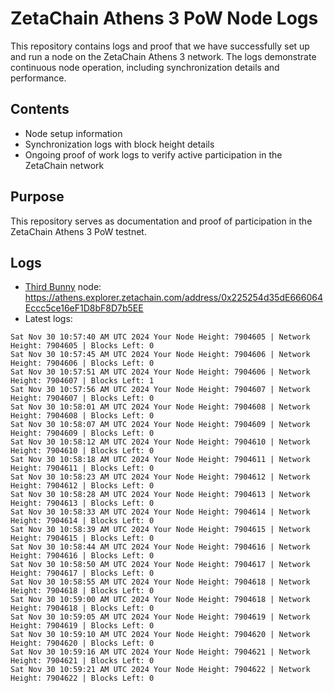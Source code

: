 # ZetaChain Athens 3 PoW Node Logs
This repository contains logs and proof that we have successfully set up and run a node on the ZetaChain Athens 3 network. The logs demonstrate continuous node operation, including synchronization details and performance.

## Contents
- Node setup information
- Synchronization logs with block height details
- Ongoing proof of work logs to verify active participation in the ZetaChain network

## Purpose
This repository serves as documentation and proof of participation in the ZetaChain Athens 3 PoW testnet.

## Logs

- [Third Bunny](https://thirdbunny.xyz/) node: https://athens.explorer.zetachain.com/address/0x225254d35dE666064Eccc5ce16eF1D8bF8D7b5EE
- Latest logs:
```
Sat Nov 30 10:57:40 AM UTC 2024 Your Node Height: 7904605 | Network Height: 7904605 | Blocks Left: 0
Sat Nov 30 10:57:45 AM UTC 2024 Your Node Height: 7904606 | Network Height: 7904606 | Blocks Left: 0
Sat Nov 30 10:57:51 AM UTC 2024 Your Node Height: 7904606 | Network Height: 7904607 | Blocks Left: 1
Sat Nov 30 10:57:56 AM UTC 2024 Your Node Height: 7904607 | Network Height: 7904607 | Blocks Left: 0
Sat Nov 30 10:58:01 AM UTC 2024 Your Node Height: 7904608 | Network Height: 7904608 | Blocks Left: 0
Sat Nov 30 10:58:07 AM UTC 2024 Your Node Height: 7904609 | Network Height: 7904609 | Blocks Left: 0
Sat Nov 30 10:58:12 AM UTC 2024 Your Node Height: 7904610 | Network Height: 7904610 | Blocks Left: 0
Sat Nov 30 10:58:18 AM UTC 2024 Your Node Height: 7904611 | Network Height: 7904611 | Blocks Left: 0
Sat Nov 30 10:58:23 AM UTC 2024 Your Node Height: 7904612 | Network Height: 7904612 | Blocks Left: 0
Sat Nov 30 10:58:28 AM UTC 2024 Your Node Height: 7904613 | Network Height: 7904613 | Blocks Left: 0
Sat Nov 30 10:58:33 AM UTC 2024 Your Node Height: 7904614 | Network Height: 7904614 | Blocks Left: 0
Sat Nov 30 10:58:39 AM UTC 2024 Your Node Height: 7904615 | Network Height: 7904615 | Blocks Left: 0
Sat Nov 30 10:58:44 AM UTC 2024 Your Node Height: 7904616 | Network Height: 7904616 | Blocks Left: 0
Sat Nov 30 10:58:50 AM UTC 2024 Your Node Height: 7904617 | Network Height: 7904617 | Blocks Left: 0
Sat Nov 30 10:58:55 AM UTC 2024 Your Node Height: 7904618 | Network Height: 7904618 | Blocks Left: 0
Sat Nov 30 10:59:00 AM UTC 2024 Your Node Height: 7904618 | Network Height: 7904618 | Blocks Left: 0
Sat Nov 30 10:59:05 AM UTC 2024 Your Node Height: 7904619 | Network Height: 7904619 | Blocks Left: 0
Sat Nov 30 10:59:10 AM UTC 2024 Your Node Height: 7904620 | Network Height: 7904620 | Blocks Left: 0
Sat Nov 30 10:59:16 AM UTC 2024 Your Node Height: 7904621 | Network Height: 7904621 | Blocks Left: 0
Sat Nov 30 10:59:21 AM UTC 2024 Your Node Height: 7904622 | Network Height: 7904622 | Blocks Left: 0
```
